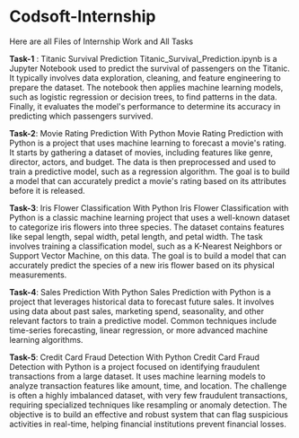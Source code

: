 # Codsoft-Internship
Here are all Files of Internship Work and All Tasks


**Task-1** : Titanic Survival Prediction
Titanic_Survival_Prediction.ipynb is a Jupyter Notebook used to predict the survival of passengers on the Titanic. It typically involves data exploration, cleaning, and feature engineering to prepare the dataset. The notebook then applies machine learning models, such as logistic regression or decision trees, to find patterns in the data. Finally, it evaluates the model's performance to determine its accuracy in predicting which passengers survived. 

**Task-2**: Movie Rating Prediction With Python
Movie Rating Prediction with Python is a project that uses machine learning to forecast a movie's rating. It starts by gathering a dataset of movies, including features like genre, director, actors, and budget. The data is then preprocessed and used to train a predictive model, such as a regression algorithm. The goal is to build a model that can accurately predict a movie's rating based on its attributes before it is released.

**Task-3**: Iris Flower Classification With Python
Iris Flower Classification with Python is a classic machine learning project that uses a well-known dataset to categorize iris flowers into three species. The dataset contains features like sepal length, sepal width, petal length, and petal width. The task involves training a classification model, such as a K-Nearest Neighbors or Support Vector Machine, on this data. The goal is to build a model that can accurately predict the species of a new iris flower based on its physical measurements.

**Task-4**: Sales Prediction With Python
Sales Prediction with Python is a project that leverages historical data to forecast future sales. It involves using data about past sales, marketing spend, seasonality, and other relevant factors to train a predictive model. Common techniques include time-series forecasting, linear regression, or more advanced machine learning algorithms.

**Task-5**: Credit Card Fraud Detection With Python
Credit Card Fraud Detection with Python is a project focused on identifying fraudulent transactions from a large dataset. It uses machine learning models to analyze transaction features like amount, time, and location. The challenge is often a highly imbalanced dataset, with very few fraudulent transactions, requiring specialized techniques like resampling or anomaly detection. The objective is to build an effective and robust system that can flag suspicious activities in real-time, helping financial institutions prevent financial losses.
